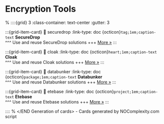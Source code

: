 # Encryption Tools 
% <Start Generation of cards> 
::::{grid} 3
:class-container: text-center
:gutter: 3 

:::{grid-item-card}
:link: securedrop
:link-type: doc
{octicon}`tag;1em;caption-text` **SecureDrop**        
^^^
Use and reuse SecureDrop solutions
+++
[More »](securedrop)
:::


:::{grid-item-card}
:link: cloak
:link-type: doc
{octicon}`heart;1em;caption-text` **Cloak**        
^^^
Use and reuse Cloak solutions
+++
[More »](cloak)
:::


:::{grid-item-card}
:link: databunker
:link-type: doc
{octicon}`package;1em;caption-text` **Databunker**        
^^^
Use and reuse Databunker solutions
+++
[More »](databunker)
:::


:::{grid-item-card}
:link: etebase
:link-type: doc
{octicon}`project;1em;caption-text` **Etebase**        
^^^
Use and reuse Etebase solutions
+++
[More »](etebase)
:::


::::
% </END Generation of cards> - Cards generated by NOComplexity.com script